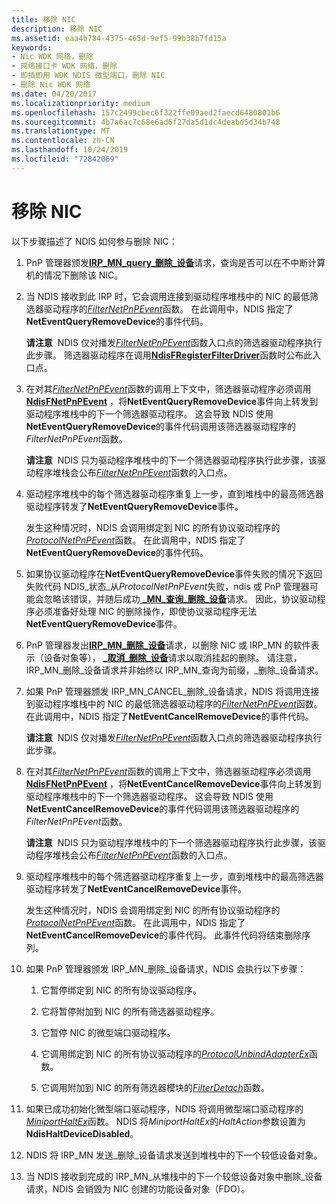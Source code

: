 ```yaml
---
title: 移除 NIC
description: 移除 NIC
ms.assetid: eaa4b784-4375-465d-9ef5-99b38b7fd15a
keywords:
- Nic WDK 网络，删除
- 网络接口卡 WDK 网络，删除
- 即插即用 WDK NDIS 微型端口，删除 NIC
- 删除 Nic WDK 网络
ms.date: 04/20/2017
ms.localizationpriority: medium
ms.openlocfilehash: 157c2499cbec6f322ffe09aed2faecd6480801b6
ms.sourcegitcommit: 4b7a6ac7c68e6ad6f27da5d1dc4deabd5d34b748
ms.translationtype: MT
ms.contentlocale: zh-CN
ms.lasthandoff: 10/24/2019
ms.locfileid: "72842069"
---
```

# <a name="removing-a-nic"></a>移除 NIC





以下步骤描述了 NDIS 如何参与删除 NIC：

1.  PnP 管理器颁发[**IRP\_MN\_query\_删除\_设备**](https://docs.microsoft.com/windows-hardware/drivers/kernel/irp-mn-query-remove-device)请求，查询是否可以在不中断计算机的情况下删除该 NIC。

2.  当 NDIS 接收到此 IRP 时，它会调用连接到驱动程序堆栈中的 NIC 的最低筛选器驱动程序的[*FilterNetPnPEvent*](https://docs.microsoft.com/windows-hardware/drivers/ddi/ndis/nc-ndis-filter_net_pnp_event)函数。 在此调用中，NDIS 指定了**NetEventQueryRemoveDevice**的事件代码。

    **请注意**  NDIS 仅对播发[*FilterNetPnPEvent*](https://docs.microsoft.com/windows-hardware/drivers/ddi/ndis/nc-ndis-filter_net_pnp_event)函数入口点的筛选器驱动程序执行此步骤。 筛选器驱动程序在调用[**NdisFRegisterFilterDriver**](https://docs.microsoft.com/windows-hardware/drivers/ddi/ndis/nf-ndis-ndisfregisterfilterdriver)函数时公布此入口点。

     

3.  在对其[*FilterNetPnPEvent*](https://docs.microsoft.com/windows-hardware/drivers/ddi/ndis/nc-ndis-filter_net_pnp_event)函数的调用上下文中，筛选器驱动程序必须调用[**NdisFNetPnPEvent**](https://docs.microsoft.com/windows-hardware/drivers/ddi/ndis/nf-ndis-ndisfnetpnpevent) ，将**NetEventQueryRemoveDevice**事件向上转发到驱动程序堆栈中的下一个筛选器驱动程序。 这会导致 NDIS 使用**NetEventQueryRemoveDevice**的事件代码调用该筛选器驱动程序的*FilterNetPnPEvent*函数。

    **请注意**  NDIS 只为驱动程序堆栈中的下一个筛选器驱动程序执行此步骤，该驱动程序堆栈会公布[*FilterNetPnPEvent*](https://docs.microsoft.com/windows-hardware/drivers/ddi/ndis/nc-ndis-filter_net_pnp_event)函数的入口点。

     

4.  驱动程序堆栈中的每个筛选器驱动程序重复上一步，直到堆栈中的最高筛选器驱动程序转发了**NetEventQueryRemoveDevice**事件。

    发生这种情况时，NDIS 会调用绑定到 NIC 的所有协议驱动程序的[*ProtocolNetPnPEvent*](https://docs.microsoft.com/windows-hardware/drivers/ddi/ndis/nc-ndis-protocol_net_pnp_event)函数。 在此调用中，NDIS 指定了**NetEventQueryRemoveDevice**的事件代码。

5.  如果协议驱动程序在**NetEventQueryRemoveDevice**事件失败的情况下返回失败代码 NDIS\_状态\_从*ProtocolNetPnPEvent*失败，ndis 或 PnP 管理器可能会忽略该错误，并随后成功[ **\_MN\_查询\_删除\_设备**](https://docs.microsoft.com/windows-hardware/drivers/kernel/irp-mn-query-remove-device)请求。 因此，协议驱动程序必须准备好处理 NIC 的删除操作，即使协议驱动程序无法**NetEventQueryRemoveDevice**事件。

6.  PnP 管理器发出[**IRP\_MN\_删除\_设备**](https://docs.microsoft.com/windows-hardware/drivers/kernel/irp-mn-remove-device)请求，以删除 NIC 或 IRP\_MN 的软件表示（设备对象等）， [ **\_取消\_删除\_设备**](https://docs.microsoft.com/windows-hardware/drivers/kernel/irp-mn-cancel-remove-device)请求以取消挂起的删除。 请注意，IRP\_MN\_删除\_设备请求并非始终以 IRP\_MN\_查询为前缀，\_删除\_设备请求。

7.  如果 PnP 管理器颁发 IRP\_MN\_CANCEL\_删除\_设备请求，NDIS 将调用连接到驱动程序堆栈中的 NIC 的最低筛选器驱动程序的[*FilterNetPnPEvent*](https://docs.microsoft.com/windows-hardware/drivers/ddi/ndis/nc-ndis-filter_net_pnp_event)函数。 在此调用中，NDIS 指定了**NetEventCancelRemoveDevice**的事件代码。

    **请注意**  NDIS 仅对播发[*FilterNetPnPEvent*](https://docs.microsoft.com/windows-hardware/drivers/ddi/ndis/nc-ndis-filter_net_pnp_event)函数入口点的筛选器驱动程序执行此步骤。

     

8.  在对其[*FilterNetPnPEvent*](https://docs.microsoft.com/windows-hardware/drivers/ddi/ndis/nc-ndis-filter_net_pnp_event)函数的调用上下文中，筛选器驱动程序必须调用[**NdisFNetPnPEvent**](https://docs.microsoft.com/windows-hardware/drivers/ddi/ndis/nf-ndis-ndisfnetpnpevent) ，将**NetEventCancelRemoveDevice**事件向上转发到驱动程序堆栈中的下一个筛选器驱动程序。 这会导致 NDIS 使用**NetEventCancelRemoveDevice**的事件代码调用该筛选器驱动程序的*FilterNetPnPEvent*函数。

    **请注意**  NDIS 只为驱动程序堆栈中的下一个筛选器驱动程序执行此步骤，该驱动程序堆栈会公布[*FilterNetPnPEvent*](https://docs.microsoft.com/windows-hardware/drivers/ddi/ndis/nc-ndis-filter_net_pnp_event)函数的入口点。

     

9.  驱动程序堆栈中的每个筛选器驱动程序重复上一步，直到堆栈中的最高筛选器驱动程序转发了**NetEventCancelRemoveDevice**事件。

    发生这种情况时，NDIS 会调用绑定到 NIC 的所有协议驱动程序的[*ProtocolNetPnPEvent*](https://docs.microsoft.com/windows-hardware/drivers/ddi/ndis/nc-ndis-protocol_net_pnp_event)函数。 在此调用中，NDIS 指定了**NetEventCancelRemoveDevice**的事件代码。 此事件代码将结束删除序列。

10. 如果 PnP 管理器颁发 IRP\_MN\_删除\_设备请求，NDIS 会执行以下步骤：

    1.  它暂停绑定到 NIC 的所有协议驱动程序。

    2.  它将暂停附加到 NIC 的所有筛选器驱动程序。

    3.  它暂停 NIC 的微型端口驱动程序。

    4.  它调用绑定到 NIC 的所有协议驱动程序的[*ProtocolUnbindAdapterEx*](https://docs.microsoft.com/windows-hardware/drivers/ddi/ndis/nc-ndis-protocol_unbind_adapter_ex)函数。

    5.  它调用附加到 NIC 的所有筛选器模块的[*FilterDetach*](https://docs.microsoft.com/windows-hardware/drivers/ddi/ndis/nc-ndis-filter_detach)函数。

11. 如果已成功初始化微型端口驱动程序，NDIS 将调用微型端口驱动程序的[*MiniportHaltEx*](https://docs.microsoft.com/windows-hardware/drivers/ddi/ndis/nc-ndis-miniport_halt)函数。 NDIS 将*MiniportHaltEx*的*HaltAction*参数设置为**NdisHaltDeviceDisabled**。

12. NDIS 将 IRP\_MN 发送\_删除\_设备请求发送到堆栈中的下一个较低设备对象。

13. 当 NDIS 接收到完成的 IRP\_MN\_从堆栈中的下一个较低设备对象中删除\_设备请求，NDIS 会销毁为 NIC 创建的功能设备对象（FDO）。

 

 





